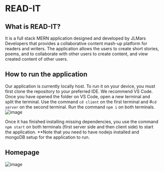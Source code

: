 # READ-IT

## What is READ-IT?

It is a full stack MERN application designed and developed by JLMars Developers that 
provides a collaborative content mash-up platform for readers and writers. 
The application allows the users to create short stories, poems, 
and to collaborate with other users to create content, and 
view created content of other users. 


## How to run the application

Our application is currently locally host. To run it on your device, you must first clone the repository
to your preferred IDE. We recommend VS Code.
Once you have opened the folder on VS Code, open a new terminal and split the terminal.
Use the command `cd client` on the first terminal and #`cd server` on the second terminal. Run the 
command `npm i` on both terminals.
![image](https://user-images.githubusercontent.com/71752413/161598208-f2da3cad-2e96-40ec-b867-af7193e9e191.png)

Once it has finished installing missing dependencies, you use the command `npm start` on both 
terminals (first server side and then client side) to start the application.
**Note that you need to have nodejs installed and mongoDB setup for the application to run.


## Homepage

![image](https://user-images.githubusercontent.com/71752413/161600405-db21000f-328f-42c0-b1f1-4fe5ac285eb5.png)

